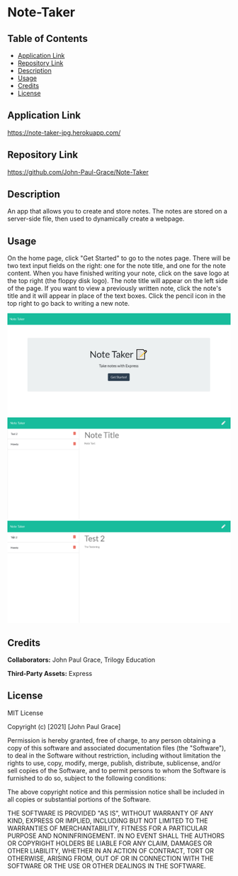 # Note-Taker

## Table of Contents

* [Application Link](#application%20link)
* [Repository Link](#repository%20link)
* [Description](#description)
* [Usage](#usage)
* [Credits](#credits)
* [License](#license)

## Application Link

https://note-taker-jpg.herokuapp.com/

## Repository Link

https://github.com/John-Paul-Grace/Note-Taker

## Description

An app that allows you to create and store notes. The notes are stored on a server-side file, then used to dynamically create a webpage.

## Usage

On the home page, click "Get Started" to go to the notes page. There will be two text input fields on the right: one for the note title, and one for the note content. When you have finished writing your note, click on the save logo at the top right (the floppy disk logo). The note title will appear on the left side of the page. If you want to view a previously written note, click the note's title and it will appear in place of the text boxes. Click the pencil icon in the top right to go back to writing a new note.

![Home Page](./public/assets/screenshots/Screenshot-1.PNG)
![Note Taking Page](./public/assets/screenshots/Screenshot-2.PNG)
![View a Previous Note](./public/assets/screenshots/Screenshot-3.PNG)

## Credits

**Collaborators:** John Paul Grace, Trilogy Education

**Third-Party Assets:** Express

## License

MIT License

Copyright (c) [2021] [John Paul Grace]

Permission is hereby granted, free of charge, to any person obtaining a copy
of this software and associated documentation files (the "Software"), to deal
in the Software without restriction, including without limitation the rights
to use, copy, modify, merge, publish, distribute, sublicense, and/or sell
copies of the Software, and to permit persons to whom the Software is
furnished to do so, subject to the following conditions:

The above copyright notice and this permission notice shall be included in all
copies or substantial portions of the Software.

THE SOFTWARE IS PROVIDED "AS IS", WITHOUT WARRANTY OF ANY KIND, EXPRESS OR
IMPLIED, INCLUDING BUT NOT LIMITED TO THE WARRANTIES OF MERCHANTABILITY,
FITNESS FOR A PARTICULAR PURPOSE AND NONINFRINGEMENT. IN NO EVENT SHALL THE
AUTHORS OR COPYRIGHT HOLDERS BE LIABLE FOR ANY CLAIM, DAMAGES OR OTHER
LIABILITY, WHETHER IN AN ACTION OF CONTRACT, TORT OR OTHERWISE, ARISING FROM,
OUT OF OR IN CONNECTION WITH THE SOFTWARE OR THE USE OR OTHER DEALINGS IN THE
SOFTWARE.